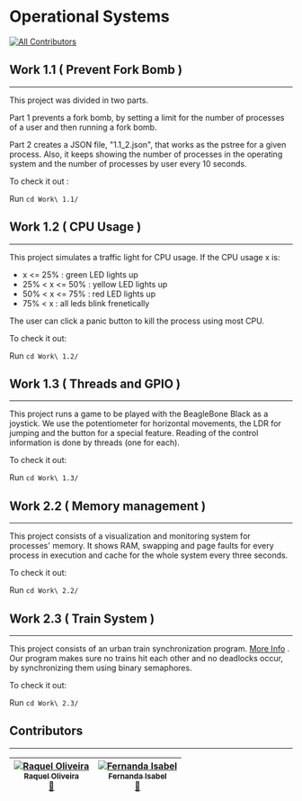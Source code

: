 # Operational Systems
[![All Contributors](https://img.shields.io/badge/all_contributors-2-orange.svg?style=flat-square)](#contributors)

## Work 1.1 ( Prevent Fork Bomb )
---

This project was divided in two parts.

Part 1 prevents a fork bomb, by setting a limit for the number of processes of a user and then running a fork bomb.

Part 2 creates a JSON file, "1.1_2.json", that works as the pstree for a given process. Also, it keeps showing the number of processes in the operating system and the number of processes by user every 10 seconds.

To check it out :

Run `cd Work\ 1.1/`

## Work 1.2 ( CPU Usage )
---

This project simulates a traffic light for CPU usage. If the CPU usage x is:
- x <= 25% : green LED lights up
- 25% < x <= 50% : yellow LED lights up
- 50% < x <= 75% : red LED lights up
- 75% < x : all leds blink frenetically

The user can click a panic button to kill the process using most CPU.

To check it out:

Run `cd Work\ 1.2/`

## Work 1.3 ( Threads and GPIO )
---

This project runs a game to be played with the BeagleBone Black as a joystick. We use the potentiometer for horizontal movements, the LDR for jumping and the button for a special feature. Reading of the control information is done by threads (one for each).

To check it out:

Run `cd Work\ 1.3/`

## Work 2.2 ( Memory management )
---
This project consists of a visualization and monitoring system for processes' memory. It shows RAM, swapping and page faults for every process in execution and cache for the whole system every three seconds.

To check it out:

Run `cd Work\ 2.2/`

## Work 2.3 ( Train System )
---
This project consists of an urban train synchronization program. [More Info](./Documents/Lab_Trabalho_2.3.pdf) .
Our program makes sure no trains hit each other and no deadlocks occur, by synchronizing them using binary semaphores.

To check it out:

Run `cd Work\ 2.3/`

## Contributors ##
---

| [![Raquel Oliveira](https://avatars.githubusercontent.com/raquel-oliveira?s=100)<br /><sub> Raquel Oliveira</sub>](http://raquel-oliveira.github.io)<br />[👀](https://github.com/raquel-oliveira/operational-systems/commits?author=raquel-oliveira) | [![Fernanda Isabel](https://avatars.githubusercontent.com/feisabel?s=100)<br /><sub>Fernanda Isabel</sub>](https://github.com/feisabel)<br />[👀](https://github.com/raquel-oliveira/operational-systems/commits?author=feisabel)|
| :---: | :---: |
